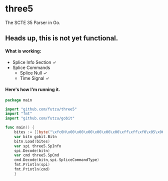 # three5
The SCTE 35 Parser in Go.
## Heads up, this is not yet functional. 

#### What is working:

 * Splice Info Section ✓
 * Splice Commands 
    * Splice Null     ✓
    * Time Signal     ✓

#### Here's how I'm running it.
```go
package main

import "github.com/futzu/three5"
import "fmt"
import "github.com/futzu/gobit"

func main() {
	bites := []byte("\xfc0H\x00\x00\x00\x00\x00\x00\xff\xff\xf0\x05\x06\xfe\x93.8\x0b\x002\x02\x17CUEIH\x00\x00\n\x7f\x9f\x08\x08\x00\x00\x00\x00,\xa0\xa1\xe3\x18\x00\x00\x02\x17CUEIH\x00\x00\t\x7f\x9f\x08\x08\x00\x00\x00\x00,\xa0\xa1\x8a\x11\x00\x00\xb4!~\xb0")
	var bitn gobit.Bitn
	bitn.Load(bites)
	var spi three5.SpInfo
	spi.Decode(bitn)
	var cmd three5.SpCmd
	cmd.Decode(bitn,spi.SpliceCommandType)
	fmt.Println(spi)
	fmt.Println(cmd)
	}
```  
